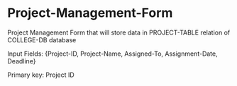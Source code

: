 # Project-Management-Form
Project Management Form that will store data in PROJECT-TABLE relation of COLLEGE-DB database

Input Fields: {Project-ID, Project-Name, Assigned-To, Assignment-Date, Deadline}

Primary key: Project ID
